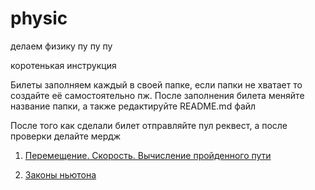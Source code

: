 # physic
делаем физику пу пу пу

коротенькая инструкция  

Билеты заполняем каждый в своей папке, если папки не хватает то создайте её самостоятельно пж. После заполнения билета меняйте название папки, а также редактируйте README.md файл

После того как сделали билет отправляйте пул реквест, а после проверки делайте мердж

1. [Перемещение. Скорость. Вычисление пройденного пути](https://github.com/EvanKlokOff/physic/blob/main/1.%D0%9F%D0%B5%D1%80%D0%B5%D0%BC%D0%B5%D1%89%D0%B5%D0%BD%D0%B8%D0%B5.%20%D0%A1%D0%BA%D0%BE%D1%80%D0%BE%D1%81%D1%82%D1%8C.%20%D0%92%D1%8B%D1%87%D0%B8%D1%81%D0%BB%D0%B5%D0%BD%D0%B8%D0%B5%20%D0%BF%D1%80%D0%BE%D0%B9%D0%B4%D0%B5%D0%BD%D0%BD%D0%BE%D0%B3%D0%BE%20%D0%BF%D1%83%D1%82%D0%B8/1.%D0%9F%D0%B5%D1%80%D0%B5%D0%BC%D0%B5%D1%89%D0%B5%D0%BD%D0%B8%D0%B5.%20%D0%A1%D0%BA%D0%BE%D1%80%D0%BE%D1%81%D1%82%D1%8C.%20%D0%92%D1%8B%D1%87%D0%B8%D1%81%D0%BB%D0%B5%D0%BD%D0%B8%D0%B5%20%D0%BF%D1%80%D0%BE%D0%B9%D0%B4%D0%B5%D0%BD%D0%BD%D0%BE%D0%B3%D0%BE%20%D0%BF%D1%83%D1%82%D0%B8.md)

6. [Законы ньютона](https://github.com/EvanKlokOff/physic/blob/main/6.%D0%97%D0%B0%D0%BA%D0%BE%D0%BD%D1%8B%20%D0%9D%D1%8C%D1%8E%D1%82%D0%BE%D0%BD%D0%B0/6.%D0%97%D0%B0%D0%BA%D0%BE%D0%BD%D1%8B%20%D0%9D%D1%8C%D1%8E%D1%82%D0%BE%D0%BD%D0%B0.md)
